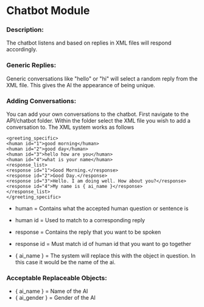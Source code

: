 # Chatbot Module

### Description:
The chatbot listens and based on replies in XML files will respond accordingly.

### Generic Replies:
Generic conversations like "hello" or "hi" will select a random reply from the XML file. This gives the AI the appearance of being unique.

### Adding Conversations:
You can add your own conversations to the chatbot. First navigate to the API/chatbot folder. Within the folder select the XML file you wish to add a conversation to.
The XML system works as follows
```
<greeting_specific>
<human id="1">good morning</human>
<human id="2">good day</human>
<human id="3">hello how are you</human>
<human id="4">what is your name</human>
<response_list>
<response id="1">Good Morning.</response>
<response id="2">Good Day.</response>
<response id="3">Hello. I am doing well. How about you?</response>
<response id="4">My name is { ai_name }</response>
</response_list>
</greeting_specific>
```
* human = Contains what the accepted human question or sentence is

* human id = Used to match to a corresponding reply

* response = Contains the reply that you want to be spoken

* response id = Must match id of human id that you want to go together

* { ai_name } = The system will replace this with the object in question. In this case it would be the name of the ai.

### Acceptable Replaceable Objects:

* { ai_name } = Name of the AI
* { ai_gender } = Gender of the AI